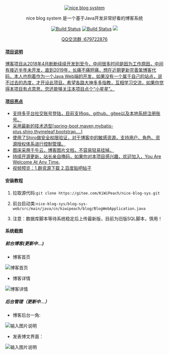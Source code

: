 <p align=center>
  <a href="http://www.layui.com">
    <img src="https://images.gitee.com/uploads/images/2018/1209/104133_aeeef844_1387578.png" alt="nice blog system">
  </a>
</p>
<p align=center>
  nice blog system 是一个基于Java开发非常好看的博客系统
</p>

<p align="center">
  <a href="https://gitee.com/KiWiPeach/nice-blog-sys"><img alt="Build Status" src="https://img.shields.io/hexpm/l/plug.svg"></a>
    <a href="https://gitee.com/KiWiPeach/nice-blog-sys"><img alt="Build Status" src="
https://img.shields.io/shippable/5444c5ecb904a4b21567b0ff.svg"></a>
<a target="_blank" href="https://www.oracle.com/technetwork/java/javase/downloads/index.html">
		<img src="https://img.shields.io/badge/JDK-1.8+-green.svg" ></img>
	</a>

</p>
<p align="center">
 <a href="javascript:;">QQ交流群 :679722876</p>
</p>


#### 项目说明
 博客项目从2018年4月断断续续开发到至今，中间很多时间是因为工作原因，中间有接近半年未开发，直到2019年，长痛不痛短痛，想在近期更新完善笨博客代码，本人也抱着作为一个Java Web端的开发，如果没有一个属于自己的站点，说不过去的态度，才开设此项目。希望各路大神多多指教，互相学习交流，如果你觉得本项目有点意思，您还能够关注本项目点个“小星星”。

#### 项目亮点
- 支持多平台社交账号登陆，目前支持qq、github、gitee以及本地系统注册账号。
- 采用最新的技术选型[spring-boot,maven,mybatis-plus,shiro,thymeleaf,bootstrap....]
- 使用了Shiro做安全权限验证，对于博客中的敏感资源，支持用户、角色、资源授权体系进行控制管理。
- 图床采用千牛云，博客图片文档，不容易轻易挂掉。
- 持续开源更新，站长亲自撸码，如果你对本项目感兴趣，欢迎加入，You Are Welcome At Any Time.
- 视频预览：1.群资源下载 2.[百度贴吧帖子](http://tieba.baidu.com/p/6064604328?pid=124534350302&cid=0#124534350302)

#### 安装教程

1. 拉取源代码:`git clone https://gitee.com/KiWiPeach/nice-blog-sys.git`

2. 前台启动类:`nice-blog-sys/blog-sys-web/src/main/java/cn/kiwipeach/blog/BlogWebApplication.java`

3. 注意：数据库脚本等待系统稳定后上传最新版，目前为旧版SQL脚本，慎用！

#### 系统截图

##### 前台博客(更新中...)

- 博客首页

![博客首页](http://img.kiwipeach.cn/90e51784904916a9a19c8f3882902b5b.png)

- 博客详情

![博客详情](http://img.kiwipeach.cn/94d2080a243db7f9072f67528ff84b2f.png)


##### 后台管理（更新中...）

- 博客后台一角:

![输入图片说明](https://images.gitee.com/uploads/images/2018/1127/113125_8043f6a4_1387578.png "屏幕截图.png")

- 发表博文界面：

![输入图片说明](https://images.gitee.com/uploads/images/2018/1209/113059_fa9be492_1387578.png "XSXZ(]B3KJPS6K6[71}S266.png")
